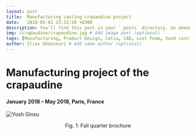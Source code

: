 ```yaml
---
layout: post
title:  Manufacturing casting crapaudine project
date:   2018-05-01 13:32:20 +0300
description: You’ll find this post in your `_posts` directory. Go ahead and edit it and re-build the site to see your changes. # Add post description (optional)
img: /crapaudine/crapaudine.jpg # Add image post (optional)
tags: [Manufacturing, Product Design, Catia, CAD, Lost Foam, Sand casting, CNC, Milling, Lathe, CMM]
author: Ilies Ghanzouri # Add name author (optional)
---
```


# Manufacturing project of the crapaudine
#### January 2018 – May 2018, Paris, France

![Yosh Ginsu]({{site.baseurl}}/assets/img/crapaudine/crapaudine.jpg)
<center> Fig. 1: Fall quarter brochure </center>
